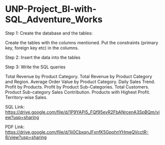 # UNP-Project_BI-with-SQL_Adventure_Works

Step 1: Create the database and the tables:

Create the tables with the columns mentioned.
Put the constraints (primary key, foreign key etc) in the columns.

Step 2: Insert the data into the tables

Step 3: Write the SQL queries

Total Revenue by Product Category.
Total Revenue by Product Category and Region.
Average Order Value by Product Category.
Daily Sales Trend.
Profit by Products.
Profit by Product Sub-Categories.
Total Customers.
Product Sub-category Sales Contribution.
Products with Highest Profit.
Territory-wise Sales.

SQL Link: https://drive.google.com/file/d/1P9YAPi5_FQf95evR2FbANrcenA3SpBQm/view?usp=sharing

PDF Link: https://drive.google.com/file/d/1ji0CbxqnJFxnfK5GpohnYHmeQVcctR-8/view?usp=sharing
